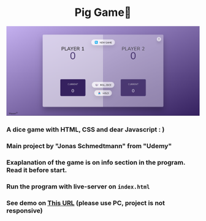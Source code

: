 <h1 align="center">Pig Game🐷</h1>

<p align="center">
<img src="./banner.png">
</p>

### A dice game with HTML, CSS and dear Javascript : )
### Main project by "Jonas Schmedtmann" from "Udemy"
### Exaplanation of the game is on info section in the program. Read it before start.
### Run the program with live-server on `index.html`
### See demo on [This URL](https://devmasen.github.io/pig-game/) (please use PC, project is not responsive)
